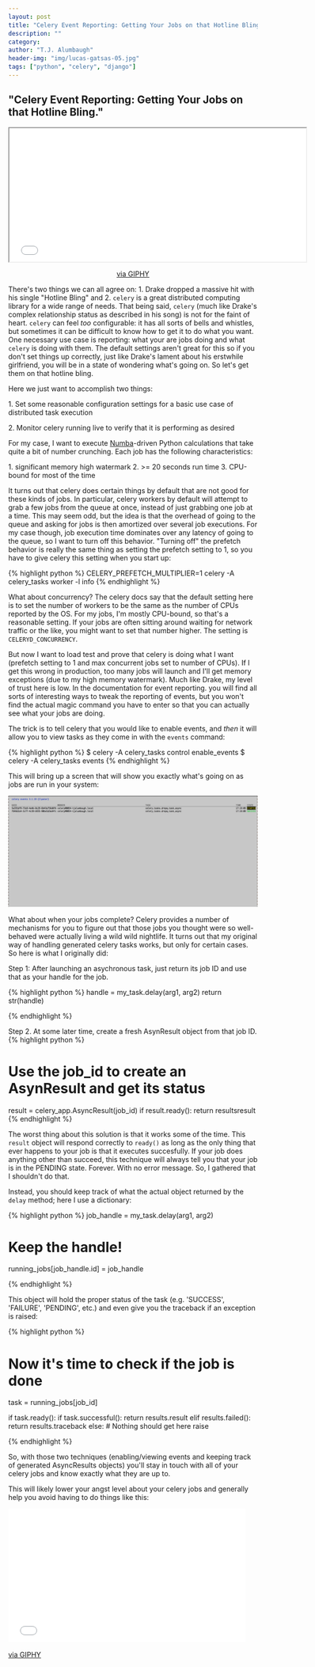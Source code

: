 ```yaml
---
layout: post
title: "Celery Event Reporting: Getting Your Jobs on that Hotline Bling."
description: ""
category: 
author: "T.J. Alumbaugh"
header-img: "img/lucas-gatsas-05.jpg"
tags: ["python", "celery", "django"]
---
```


<h2 class="section-heading"> "Celery Event Reporting: Getting Your Jobs on that Hotline Bling." </h2>

<div>
<iframe style="float:center" align="middle" src="//giphy.com/embed/3o85xKWHrNvXqAvWMM" width="600" height="270" frameBorder="40"  class="giphy-embed" allowFullScreen></iframe><p align="center"><a href="http://giphy.com/gifs/music-video-drake-hotline-bling-3o85xKWHrNvXqAvWMM">via GIPHY</a></p>
</div>

There's two things we can all agree on: 1. Drake dropped a massive hit with his single "Hotline Bling" and 2. `celery` is a great distributed computing library for a wide range of needs. That being said, `celery` (much like Drake's complex relationship status as described in his song) is not for the faint of heart. `celery` can feel *too* configurable: it has all sorts of bells and whistles, but sometimes it can be difficult to know how to get it to do what you want. One necessary use case is reporting: what your are jobs doing and what `celery` is doing with them. The default settings aren't great for this so if you don't set things up correctly, just like Drake's lament about his erstwhile girlfriend, you will be in a state of wondering what's going on. So let's get them on that hotline bling.

Here we just want to accomplish two things:

 1\. Set some reasonable configuration settings for a basic use case of distributed task execution

 2\. Monitor celery running live to verify that it is performing as desired

For my case, I want to execute <a href="http://numba.pydata.org">Numba</a>-driven Python calculations that take quite a bit of number crunching. Each job has the following characteristics:

1\. significant memory high watermark
2\. \>= 20 seconds run time
3\. CPU-bound for most of the time

It turns out that celery does certain things by default that are not good for these kinds of jobs. In particular, celery workers by default will attempt to grab a few jobs from the queue at once, instead of just grabbing one job at a time. This may seem odd, but the idea is that the overhead of going to the queue and asking for jobs is then amortized over several job executions. For my case though, job execution time dominates over any latency of going to the queue, so I want to turn off this behavior. "Turning off" the prefetch behavior is really the same thing as setting the prefetch setting to 1, so you have to give celery this setting when you start up:

{% highlight python %}
CELERY_PREFETCH_MULTIPLIER=1 celery -A celery_tasks worker -l info
{% endhighlight %}

What about concurrency? The celery docs say that the default setting here is to set the number of workers to be the same as the number of CPUs reported by the OS. For my jobs, I'm mostly CPU-bound, so that's a reasonable setting. If your jobs are often sitting around waiting for network traffic or the like, you might want to set that number higher. The setting is `CELERYD_CONCURRENCY`.

But now I want to load test and prove that celery is doing what I want (prefetch setting to 1 and max concurrent jobs set to number of CPUs). If I get this wrong in production, too many jobs will launch and I'll get memory exceptions (due to my high memory watermark). Much like Drake, my level of trust here is low. In the documentation for event reporting. you will find all sorts of interesting ways to tweak the reporting of events, but you won't find the actual magic command you have to enter so that you can actually see what your jobs are doing.

The trick is to tell celery that you would like to enable events, and *then* it will allow you to view tasks as they come in with the `events` command:

{% highlight python %}
$ celery -A celery_tasks control enable_events
$ celery -A celery_tasks events
{% endhighlight %}

This will bring up a screen that will show you exactly what's going on as jobs are run in your system:

![](/img/celery_events.png "I know when that hotline bling, celery is doing its thing.")

What about when your jobs complete? Celery provides a number of mechanisms for you to figure out that those jobs you thought were so well-behaved were actually living a wild wild nightlife. It turns out that my original way of handling generated celery tasks works, but only for certain cases. So here is what I originally did:

Step 1: After launching an asychronous task, just return its job ID and use that as your handle for the job.

{% highlight python %}
handle = my_task.delay(arg1, arg2)
return str(handle)

{% endhighlight %}

Step 2. At some later time, create a fresh AsynResult object from that job ID. 
{% highlight python %}
# Use the job_id to create an AsynResult and get its status
result = celery_app.AsyncResult(job_id)
if result.ready():
    return resultsresult
{% endhighlight %}

The worst thing about this solution is that it works some of the time. This `result` object will respond correctly to `ready()` as long as the only thing that ever happens to your job is that it executes succesfully. If your job does anything other than succeed, this technique will always tell you that your job is in the PENDING state. Forever. With no error message. So, I gathered that I shouldn't do that.

Instead, you should keep track of what the actual object returned by the `delay` method; here I use a dictionary:

{% highlight python %}
job_handle = my_task.delay(arg1, arg2)
# Keep the handle!
running_jobs[job_handle.id] = job_handle

{% endhighlight %}

This object will hold the proper status of the task (e.g. 'SUCCESS', 'FAILURE', 'PENDING', etc.) and even give you the traceback if an exception is raised:


{% highlight python %}

# Now it's time to check if the job is done
task = running_jobs[job_id]

if task.ready():
    if task.successful():
        return results.result
    elif results.failed():
        return results.traceback
    else:
        # Nothing should get here
        raise

{% endhighlight %}

So, with those two techniques (enabling/viewing events and keeping track of generated AsyncResults objects) you'll stay in touch with all of your celery jobs and know exactly what they are up to. 

This will likely lower your angst level about your celery jobs and generally help you avoid having to do things like this:

<iframe src="//giphy.com/embed/3o85xJohCZUc524lSU" width="480" height="270" frameBorder="0" class="giphy-embed" allowFullScreen></iframe><p><a href="http://giphy.com/gifs/music-video-drake-hotline-bling-3o85xJohCZUc524lSU">via GIPHY</a></p>
